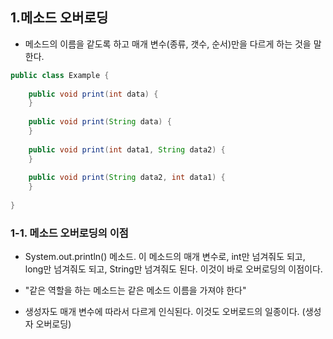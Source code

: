 ## 1.메소드 오버로딩
- 메소드의 이름을 같도록 하고 매개 변수(종류, 갯수, 순서)만을 다르게 하는 것을 말한다.
```java
public class Example {
	
    public void print(int data) {
    }
    
    public void print(String data) {
    }
    
    public void print(int data1, String data2) {
    }
    
    public void print(String data2, int data1) {
    }
    
}
``` 

### 1-1. 메소드 오버로딩의 이점
- System.out.println() 메소드. 이 메소드의 매개 변수로, int만 넘겨줘도 되고, long만 넘겨줘도 되고, String만 넘겨줘도 된다. 이것이 바로 오버로딩의 이점이다.

- "같은 역할을 하는 메소드는 같은 메소드 이름을 가져야 한다"
 

- 생성자도 매개 변수에 따라서 다르게 인식된다. 이것도 오버로드의 일종이다. (생성자 오버로딩)
